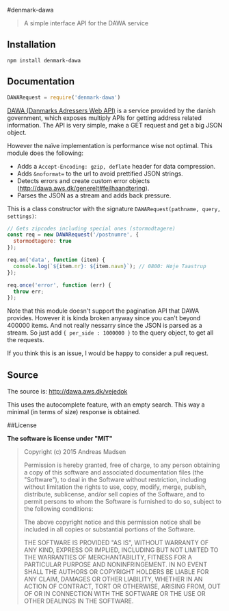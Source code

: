 #denmark-dawa

> A simple interface API for the DAWA service

## Installation

```sheel
npm install denmark-dawa
```

## Documentation

```javascript
DAWARequest = require('denmark-dawa')
```

[DAWA (Danmarks Adressers Web API)](http://dawa.aws.dk/) is a service provided
by the danish government, which exposes multiply APIs for getting address
related information. The API is very simple, make a GET request and get a
big JSON object.

However the naïve implementation is performance wise not optimal. This module does the following:

* Adds a `Accept-Encoding: gzip, deflate` header for data compression.
* Adds `&noformat=` to the url to avoid prettified JSON strings.
* Detects errors and create custom error objects (http://dawa.aws.dk/generelt#fejlhaandtering).
* Parses the JSON as a stream and adds back pressure.

This is a class constructor with the signature `DAWARequest(pathname, query, settings)`:

```javascript
// Gets zipcodes including special ones (stormodtagere)
const req = new DAWARequest('/postnumre', {
  stormodtagere: true
});

req.on('data', function (item) {
  console.log(`${item.nr}: ${item.navn}`); // 0800: Høje Taastrup
});

req.once('error', function (err) {
  throw err;
});
```

Note that this module doesn't support the pagination API that DAWA provides.
However it is kinda broken anyway since you can't beyond 400000 items. And
not really nessarry since the JSON is parsed as a stream. So just add
`{ per_side : 1000000 }` to the query object, to get all the requests.

If you think this is an issue, I would be happy to consider a pull request.

## Source

The source is: http://dawa.aws.dk/vejedok

This uses the autocomplete feature, with an empty search. This way a
minimal (in terms of size) response is obtained.

##License

**The software is license under "MIT"**

> Copyright (c) 2015 Andreas Madsen
>
> Permission is hereby granted, free of charge, to any person obtaining a copy
> of this software and associated documentation files (the "Software"), to deal
> in the Software without restriction, including without limitation the rights
> to use, copy, modify, merge, publish, distribute, sublicense, and/or sell
> copies of the Software, and to permit persons to whom the Software is
> furnished to do so, subject to the following conditions:
>
> The above copyright notice and this permission notice shall be included in
> all copies or substantial portions of the Software.
>
> THE SOFTWARE IS PROVIDED "AS IS", WITHOUT WARRANTY OF ANY KIND, EXPRESS OR
> IMPLIED, INCLUDING BUT NOT LIMITED TO THE WARRANTIES OF MERCHANTABILITY,
> FITNESS FOR A PARTICULAR PURPOSE AND NONINFRINGEMENT. IN NO EVENT SHALL THE
> AUTHORS OR COPYRIGHT HOLDERS BE LIABLE FOR ANY CLAIM, DAMAGES OR OTHER
> LIABILITY, WHETHER IN AN ACTION OF CONTRACT, TORT OR OTHERWISE, ARISING FROM,
> OUT OF OR IN CONNECTION WITH THE SOFTWARE OR THE USE OR OTHER DEALINGS IN
> THE SOFTWARE.
